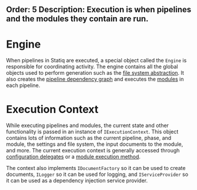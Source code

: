 Order: 5
Description: Execution is when pipelines and the modules they contain are run.
---
# Engine

When pipelines in Statiq are executed, a special object called the `Engine` is responsible for coordinating activity. The engine contains all the global objects used to perform generation such as the [file system abstraction](/framework/concepts/files). It also creates the [pipeline dependency graph](/framework/concepts/pipelines#concurrency-and-dependencies) and executes the [modules](/framework/concepts/modules) in each pipeline.

# Execution Context

While executing pipelines and modules, the current state and other functionality is passed in an instance of `IExecutionContext`. This object contains lots of information such as the current pipeline, phase, and module, the settings and file system, the input documents to the module, and more. The current execution context is generally accessed through [configuration delegates](/framework/concepts/modules#configuration) or a [module execution method](/framework/extensibility/modules).

The context also implements `IDocumentFactory` so it can be used to create documents, `ILogger` so it can be used for logging, and `IServiceProvider` so it can be used as a dependency injection service provider.

